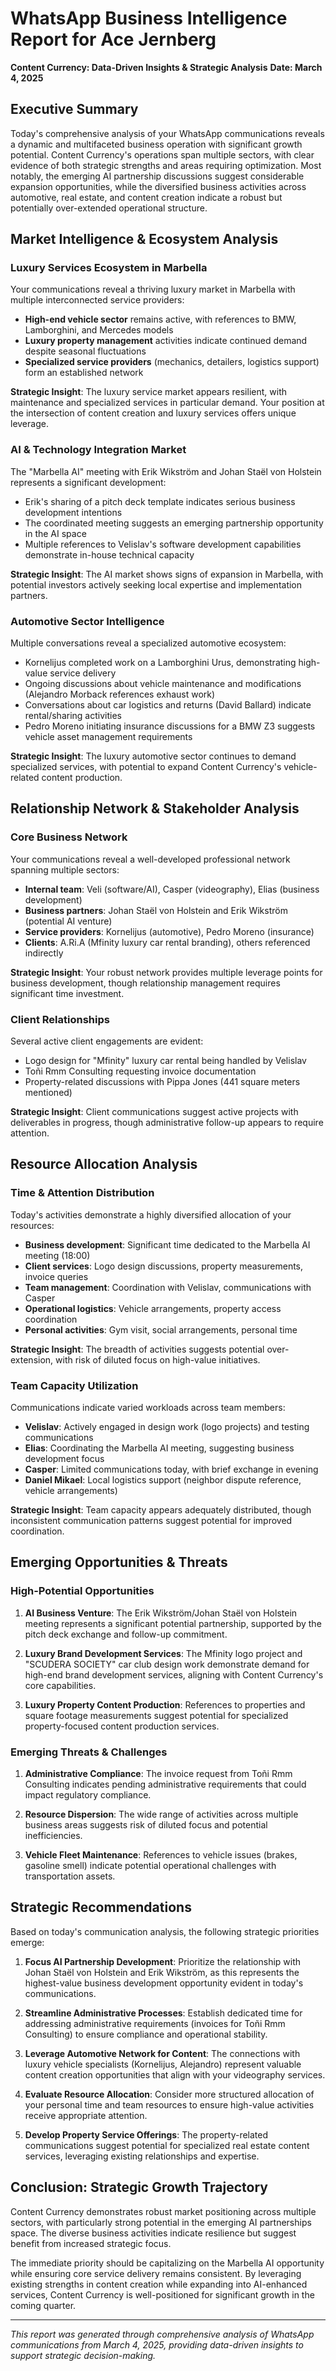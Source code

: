 # WhatsApp Business Intelligence Report for Ace Jernberg
**Content Currency: Data-Driven Insights & Strategic Analysis**
**Date: March 4, 2025**

## Executive Summary

Today's comprehensive analysis of your WhatsApp communications reveals a dynamic and multifaceted business operation with significant growth potential. Content Currency's operations span multiple sectors, with clear evidence of both strategic strengths and areas requiring optimization. Most notably, the emerging AI partnership discussions suggest considerable expansion opportunities, while the diversified business activities across automotive, real estate, and content creation indicate a robust but potentially over-extended operational structure.

## Market Intelligence & Ecosystem Analysis

### Luxury Services Ecosystem in Marbella
Your communications reveal a thriving luxury market in Marbella with multiple interconnected service providers:
- **High-end vehicle sector** remains active, with references to BMW, Lamborghini, and Mercedes models
- **Luxury property management** activities indicate continued demand despite seasonal fluctuations
- **Specialized service providers** (mechanics, detailers, logistics support) form an established network

**Strategic Insight**: The luxury service market appears resilient, with maintenance and specialized services in particular demand. Your position at the intersection of content creation and luxury services offers unique leverage.

### AI & Technology Integration Market
The "Marbella AI" meeting with Erik Wikström and Johan Staël von Holstein represents a significant development:
- Erik's sharing of a pitch deck template indicates serious business development intentions
- The coordinated meeting suggests an emerging partnership opportunity in the AI space
- Multiple references to Velislav's software development capabilities demonstrate in-house technical capacity

**Strategic Insight**: The AI market shows signs of expansion in Marbella, with potential investors actively seeking local expertise and implementation partners.

### Automotive Sector Intelligence
Multiple conversations reveal a specialized automotive ecosystem:
- Kornelijus completed work on a Lamborghini Urus, demonstrating high-value service delivery
- Ongoing discussions about vehicle maintenance and modifications (Alejandro Morback references exhaust work)
- Conversations about car logistics and returns (David Ballard) indicate rental/sharing activities
- Pedro Moreno initiating insurance discussions for a BMW Z3 suggests vehicle asset management requirements

**Strategic Insight**: The luxury automotive sector continues to demand specialized services, with potential to expand Content Currency's vehicle-related content production.

## Relationship Network & Stakeholder Analysis

### Core Business Network
Your communications reveal a well-developed professional network spanning multiple sectors:
- **Internal team**: Veli (software/AI), Casper (videography), Elias (business development)
- **Business partners**: Johan Staël von Holstein and Erik Wikström (potential AI venture)
- **Service providers**: Kornelijus (automotive), Pedro Moreno (insurance)
- **Clients**: A.Ri.A (Mfinity luxury car rental branding), others referenced indirectly

**Strategic Insight**: Your robust network provides multiple leverage points for business development, though relationship management requires significant time investment.

### Client Relationships
Several active client engagements are evident:
- Logo design for "Mfinity" luxury car rental being handled by Velislav
- Toñi Rmm Consulting requesting invoice documentation
- Property-related discussions with Pippa Jones (441 square meters mentioned)

**Strategic Insight**: Client communications suggest active projects with deliverables in progress, though administrative follow-up appears to require attention.

## Resource Allocation Analysis

### Time & Attention Distribution
Today's activities demonstrate a highly diversified allocation of your resources:
- **Business development**: Significant time dedicated to the Marbella AI meeting (18:00) 
- **Client services**: Logo design discussions, property measurements, invoice queries
- **Team management**: Coordination with Velislav, communications with Casper
- **Operational logistics**: Vehicle arrangements, property access coordination
- **Personal activities**: Gym visit, social arrangements, personal time

**Strategic Insight**: The breadth of activities suggests potential over-extension, with risk of diluted focus on high-value initiatives.

### Team Capacity Utilization
Communications indicate varied workloads across team members:
- **Velislav**: Actively engaged in design work (logo projects) and testing communications
- **Elias**: Coordinating the Marbella AI meeting, suggesting business development focus
- **Casper**: Limited communications today, with brief exchange in evening
- **Daniel Mikael**: Local logistics support (neighbor dispute reference, vehicle arrangements)

**Strategic Insight**: Team capacity appears adequately distributed, though inconsistent communication patterns suggest potential for improved coordination.

## Emerging Opportunities & Threats

### High-Potential Opportunities
1. **AI Business Venture**: The Erik Wikström/Johan Staël von Holstein meeting represents a significant potential partnership, supported by the pitch deck exchange and follow-up commitment.

2. **Luxury Brand Development Services**: The Mfinity logo project and "SCUDERA SOCIETY" car club design work demonstrate demand for high-end brand development services, aligning with Content Currency's core capabilities.

3. **Luxury Property Content Production**: References to properties and square footage measurements suggest potential for specialized property-focused content production services.

### Emerging Threats & Challenges
1. **Administrative Compliance**: The invoice request from Toñi Rmm Consulting indicates pending administrative requirements that could impact regulatory compliance.

2. **Resource Dispersion**: The wide range of activities across multiple business areas suggests risk of diluted focus and potential inefficiencies.

3. **Vehicle Fleet Maintenance**: References to vehicle issues (brakes, gasoline smell) indicate potential operational challenges with transportation assets.

## Strategic Recommendations

Based on today's communication analysis, the following strategic priorities emerge:

1. **Focus AI Partnership Development**: Prioritize the relationship with Johan Staël von Holstein and Erik Wikström, as this represents the highest-value business development opportunity evident in today's communications.

2. **Streamline Administrative Processes**: Establish dedicated time for addressing administrative requirements (invoices for Toñi Rmm Consulting) to ensure compliance and operational stability.

3. **Leverage Automotive Network for Content**: The connections with luxury vehicle specialists (Kornelijus, Alejandro) represent valuable content creation opportunities that align with your videography services.

4. **Evaluate Resource Allocation**: Consider more structured allocation of your personal time and team resources to ensure high-value activities receive appropriate attention.

5. **Develop Property Service Offerings**: The property-related communications suggest potential for specialized real estate content services, leveraging existing relationships and expertise.

## Conclusion: Strategic Growth Trajectory

Content Currency demonstrates robust market positioning across multiple sectors, with particularly strong potential in the emerging AI partnerships space. The diverse business activities indicate resilience but suggest benefit from increased strategic focus. 

The immediate priority should be capitalizing on the Marbella AI opportunity while ensuring core service delivery remains consistent. By leveraging existing strengths in content creation while expanding into AI-enhanced services, Content Currency is well-positioned for significant growth in the coming quarter.

---

*This report was generated through comprehensive analysis of WhatsApp communications from March 4, 2025, providing data-driven insights to support strategic decision-making.*